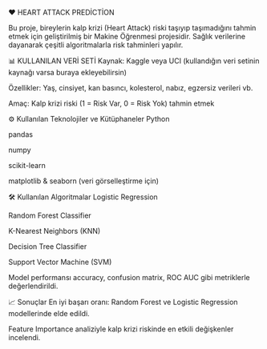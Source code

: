 ❤️ HEART ATTACK PREDİCTİON

Bu proje, bireylerin kalp krizi (Heart Attack) riski taşıyıp taşımadığını tahmin etmek için geliştirilmiş bir Makine Öğrenmesi projesidir. Sağlık verilerine dayanarak çeşitli algoritmalarla risk tahminleri yapılır.

📊 KULLANILAN VERİ SETİ
Kaynak: Kaggle veya UCI (kullandığın veri setinin kaynağı varsa buraya ekleyebilirsin)

Özellikler: Yaş, cinsiyet, kan basıncı, kolesterol, nabız, egzersiz verileri vb.

Amaç: Kalp krizi riski (1 = Risk Var, 0 = Risk Yok) tahmin etmek

⚙️ Kullanılan Teknolojiler ve Kütüphaneler
Python

pandas

numpy

scikit-learn

matplotlib & seaborn (veri görselleştirme için)

🛠️ Kullanılan Algoritmalar
Logistic Regression

Random Forest Classifier

K-Nearest Neighbors (KNN)

Decision Tree Classifier

Support Vector Machine (SVM)

Model performansı accuracy, confusion matrix, ROC AUC gibi metriklerle değerlendirildi.

📈 Sonuçlar
En iyi başarı oranı: Random Forest ve Logistic Regression modellerinde elde edildi.

Feature Importance analiziyle kalp krizi riskinde en etkili değişkenler incelendi.
